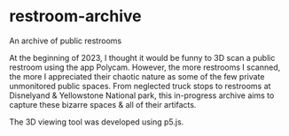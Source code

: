 # restroom-archive
An archive of public restrooms 

At the beginning of 2023, I thought it would be funny to 3D scan a public restroom using the app Polycam. However, the more restrooms I scanned, the more I appreciated their chaotic nature as some of the few private unmonitored public spaces. From neglected truck stops to restrooms at Disnelyand & Yellowstone National park, this in-progress archive aims to capture these bizarre spaces & all of their artifacts. 

The 3D viewing tool was developed using p5.js.
